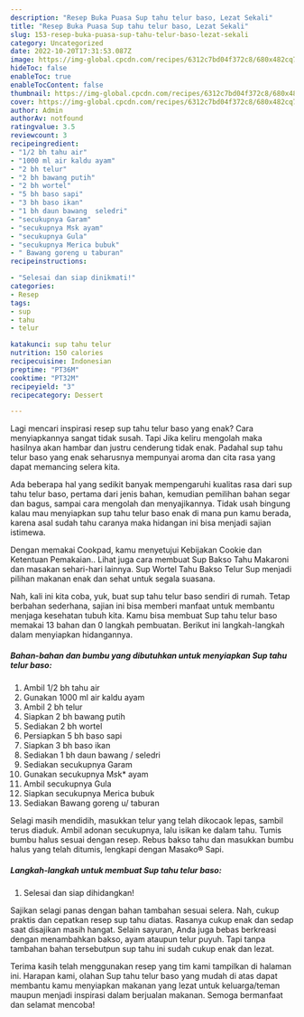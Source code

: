 ```yaml
---
description: "Resep Buka Puasa Sup tahu telur baso, Lezat Sekali"
title: "Resep Buka Puasa Sup tahu telur baso, Lezat Sekali"
slug: 153-resep-buka-puasa-sup-tahu-telur-baso-lezat-sekali
category: Uncategorized
date: 2022-10-20T17:31:53.087Z
image: https://img-global.cpcdn.com/recipes/6312c7bd04f372c8/680x482cq70/sup-tahu-telur-baso-foto-resep-utama.jpg
hideToc: false
enableToc: true
enableTocContent: false
thumbnail: https://img-global.cpcdn.com/recipes/6312c7bd04f372c8/680x482cq70/sup-tahu-telur-baso-foto-resep-utama.jpg
cover: https://img-global.cpcdn.com/recipes/6312c7bd04f372c8/680x482cq70/sup-tahu-telur-baso-foto-resep-utama.jpg
author: Admin
authorAv: notfound
ratingvalue: 3.5
reviewcount: 3
recipeingredient:
- "1/2 bh tahu air"
- "1000 ml air kaldu ayam"
- "2 bh telur"
- "2 bh bawang putih"
- "2 bh wortel"
- "5 bh baso sapi"
- "3 bh baso ikan"
- "1 bh daun bawang  seledri"
- "secukupnya Garam"
- "secukupnya Msk ayam"
- "secukupnya Gula"
- "secukupnya Merica bubuk"
- " Bawang goreng u taburan"
recipeinstructions:

- "Selesai dan siap dinikmati!"
categories:
- Resep
tags:
- sup
- tahu
- telur

katakunci: sup tahu telur 
nutrition: 150 calories
recipecuisine: Indonesian
preptime: "PT36M"
cooktime: "PT32M"
recipeyield: "3"
recipecategory: Dessert

---
```



Lagi mencari inspirasi resep sup tahu telur baso yang enak? Cara menyiapkannya sangat tidak susah. Tapi Jika keliru mengolah maka hasilnya akan hambar dan justru cenderung tidak enak. Padahal sup tahu telur baso yang enak seharusnya mempunyai aroma dan cita rasa yang dapat memancing selera kita.


Ada beberapa hal yang sedikit banyak mempengaruhi kualitas rasa dari sup tahu telur baso, pertama dari jenis bahan, kemudian pemilihan bahan segar dan bagus, sampai cara mengolah dan menyajikannya. Tidak usah bingung kalau mau menyiapkan sup tahu telur baso enak di mana pun kamu berada, karena asal sudah tahu caranya maka hidangan ini bisa menjadi sajian istimewa.

Dengan memakai Cookpad, kamu menyetujui Kebijakan Cookie dan Ketentuan Pemakaian.. Lihat juga cara membuat Sup Bakso Tahu Makaroni dan masakan sehari-hari lainnya. Sup Wortel Tahu Bakso Telur Sup menjadi pilihan makanan enak dan sehat untuk segala suasana.


Nah, kali ini kita coba, yuk, buat sup tahu telur baso sendiri di rumah. Tetap berbahan sederhana, sajian ini bisa memberi manfaat untuk membantu menjaga kesehatan tubuh kita. Kamu bisa membuat Sup tahu telur baso memakai 13 bahan dan 0 langkah pembuatan. Berikut ini langkah-langkah dalam menyiapkan hidangannya.

<!--inarticleads1-->

##### Bahan-bahan dan bumbu yang dibutuhkan untuk menyiapkan Sup tahu telur baso:

1. Ambil 1/2 bh tahu air
1. Gunakan 1000 ml air kaldu ayam
1. Ambil 2 bh telur
1. Siapkan 2 bh bawang putih
1. Sediakan 2 bh wortel
1. Persiapkan 5 bh baso sapi
1. Siapkan 3 bh baso ikan
1. Sediakan 1 bh daun bawang / seledri
1. Sediakan secukupnya Garam
1. Gunakan secukupnya M*s*k* ayam
1. Ambil secukupnya Gula
1. Siapkan secukupnya Merica bubuk
1. Sediakan  Bawang goreng u/ taburan


Selagi masih mendidih, masukkan telur yang telah dikocaok lepas, sambil terus diaduk. Ambil adonan secukupnya, lalu isikan ke dalam tahu. Tumis bumbu halus sesuai dengan resep. Rebus bakso tahu dan masukkan bumbu halus yang telah ditumis, lengkapi dengan Masako® Sapi. 

<!--inarticleads2-->

##### Langkah-langkah untuk membuat Sup tahu telur baso:


1. Selesai dan siap dihidangkan!

Sajikan selagi panas dengan bahan tambahan sesuai selera. Nah, cukup praktis dan cepatkan resep sup tahu diatas. Rasanya cukup enak dan sedap saat disajikan masih hangat. Selain sayuran, Anda juga bebas berkreasi dengan menambahkan bakso, ayam ataupun telur puyuh. Tapi tanpa tambahan bahan tersebutpun sup tahu ini sudah cukup enak dan lezat. 

Terima kasih telah menggunakan resep yang tim kami tampilkan di halaman ini. Harapan kami, olahan Sup tahu telur baso yang mudah di atas dapat membantu kamu menyiapkan makanan yang lezat untuk keluarga/teman maupun menjadi inspirasi dalam berjualan makanan. Semoga bermanfaat dan selamat mencoba!

